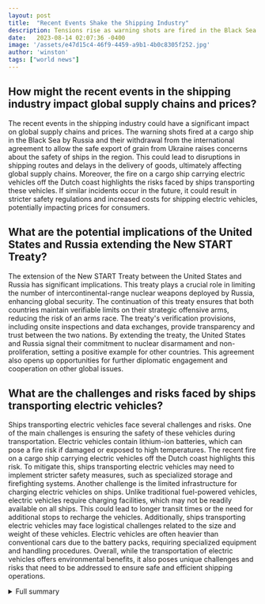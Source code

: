 ```yaml
---
layout: post
title:  "Recent Events Shake the Shipping Industry"
description: Tensions rise as warning shots are fired in the Black Sea and a cargo ship catches fire off the Dutch coast.
date:   2023-08-14 02:07:36 -0400
image: '/assets/e47d15c4-46f9-4459-a9b1-4b0c8305f252.jpg'
author: 'winston'
tags: ["world news"]
---
```


## How might the recent events in the shipping industry impact global supply chains and prices?
The recent events in the shipping industry could have a significant impact on global supply chains and prices. The warning shots fired at a cargo ship in the Black Sea by Russia and their withdrawal from the international agreement to allow the safe export of grain from Ukraine raises concerns about the safety of ships in the region. This could lead to disruptions in shipping routes and delays in the delivery of goods, ultimately affecting global supply chains. Moreover, the fire on a cargo ship carrying electric vehicles off the Dutch coast highlights the risks faced by ships transporting these vehicles. If similar incidents occur in the future, it could result in stricter safety regulations and increased costs for shipping electric vehicles, potentially impacting prices for consumers.

## What are the potential implications of the United States and Russia extending the New START Treaty?
The extension of the New START Treaty between the United States and Russia has significant implications. This treaty plays a crucial role in limiting the number of intercontinental-range nuclear weapons deployed by Russia, enhancing global security. The continuation of this treaty ensures that both countries maintain verifiable limits on their strategic offensive arms, reducing the risk of an arms race. The treaty's verification provisions, including onsite inspections and data exchanges, provide transparency and trust between the two nations. By extending the treaty, the United States and Russia signal their commitment to nuclear disarmament and non-proliferation, setting a positive example for other countries. This agreement also opens up opportunities for further diplomatic engagement and cooperation on other global issues.

## What are the challenges and risks faced by ships transporting electric vehicles?
Ships transporting electric vehicles face several challenges and risks. One of the main challenges is ensuring the safety of these vehicles during transportation. Electric vehicles contain lithium-ion batteries, which can pose a fire risk if damaged or exposed to high temperatures. The recent fire on a cargo ship carrying electric vehicles off the Dutch coast highlights this risk. To mitigate this, ships transporting electric vehicles may need to implement stricter safety measures, such as specialized storage and firefighting systems. Another challenge is the limited infrastructure for charging electric vehicles on ships. Unlike traditional fuel-powered vehicles, electric vehicles require charging facilities, which may not be readily available on all ships. This could lead to longer transit times or the need for additional stops to recharge the vehicles. Additionally, ships transporting electric vehicles may face logistical challenges related to the size and weight of these vehicles. Electric vehicles are often heavier than conventional cars due to the battery packs, requiring specialized equipment and handling procedures. Overall, while the transportation of electric vehicles offers environmental benefits, it also poses unique challenges and risks that need to be addressed to ensure safe and efficient shipping operations.


<details>
        <summary>Full summary</summary>
<p>In recent days, a series of events have unfolded that have sent shockwaves through the shipping industry. From warning shots fired in the Black Sea to a cargo ship fire off the Dutch coast, these incidents have raised tensions and concerns about doing business in the region.</p>
<p>The first incident took place in the southwestern Black Sea, where Moscow fired warning shots at a cargo ship heading towards the Ukrainian port of Izmail on the Danube river. The Russian military boarded the ship and halted it for inspection. This action comes as Moscow has warned about the safety of civilian vessels in the Black Sea and has withdrawn from an international agreement to allow the safe export of grain from Ukraine.</p>
<p>Meanwhile, another cargo ship encountered a devastating fire off the Dutch coast. The cause of the fire is still unknown, but it is suspected to have started near an electric car. One crew member tragically lost their life, while several others jumped overboard to escape the flames. The remaining crew members were airlifted to safety, and salvage experts are working to extinguish the fire. This incident highlights the risks and challenges faced by ships transporting electric vehicles.</p>
<p>In a completely different context, the United States and the Russian Federation have agreed to extend the New START Treaty, which places verifiable limits on all Russian deployed intercontinental-range nuclear weapons. This treaty enhances U.S. national security and ensures that both countries maintain limits on their strategic offensive arms. The treaty's verification provisions, including onsite inspections and data exchanges, have been crucial in assessing compliance and providing insight into each side's nuclear forces.</p>
<p>Lastly, there have been concerning developments in the Russian Northern Fleet. Assets have been deployed to the Mediterranean Sea, Black Sea, and Ukraine, raising fears about a deteriorating situation. The impact of sanctions on the Russian economy and defense industry has had a significant effect on the fleet's capabilities and resilience. Additionally, the capture of U.S.-made chips in the Russian air defense system and dependence on Western components for precision-guided munitions have posed challenges.</p>
<p>These recent events serve as a reminder of the fragility and complexity of the shipping industry. Any disruption to shipping routes can have a knock-on effect on global supply chains and prices. The safety and security of ships and their crews must remain a top priority for all nations involved. As tensions continue to rise and challenges persist, finding diplomatic solutions and fostering international cooperation are essential to maintaining stability in the shipping industry and beyond.</p>
</details>